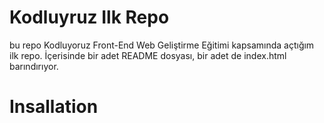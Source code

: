 #  Kodluyruz Ilk Repo
 bu repo  Kodluyoruz Front-End Web Geliştirme Eğitimi kapsamında açtığım ilk repo. İçerisinde bir adet README dosyası, bir adet de index.html barındırıyor.
 
 #  Insallation
